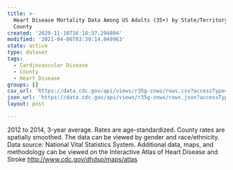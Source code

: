 ```yaml
---
title: >-
  Heart Disease Mortality Data Among US Adults (35+) by State/Territory and
  County
created: '2020-11-10T16:18:37.294804'
modified: '2021-04-06T03:39:14.049963'
state: active
type: dataset
tags:
  - Cardiovascular Disease
  - County
  - Heart Disease
groups: []
csv_url: 'https://data.cdc.gov/api/views/r35g-znws/rows.csv?accessType=DOWNLOAD'
json_url: 'https://data.cdc.gov/api/views/r35g-znws/rows.json?accessType=DOWNLOAD'
layout: post

---
```

2012 to 2014, 3-year average. Rates are age-standardized. County rates are spatially smoothed. The data can be viewed by gender and race/ethnicity. Data source: National Vital Statistics System. Additional data, maps, and methodology can be viewed on the Interactive Atlas of Heart Disease and Stroke http://www.cdc.gov/dhdsp/maps/atlas
